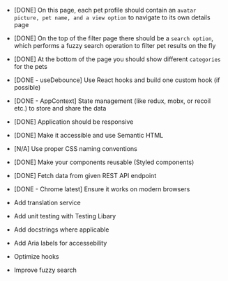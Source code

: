 -   [DONE] On this page, each pet profile should contain an `avatar picture, pet name, and a view option` to navigate to its own details page
-   [DONE] On the top of the filter page there should be a `search option`, which performs a fuzzy search operation to filter pet results on the fly
-   [DONE] At the bottom of the page you should show different `categories` for the pets
-   [DONE - useDebounce] Use React hooks and build one custom hook (if possible)
-   [DONE - AppContext] State management (like redux, mobx, or recoil etc.) to store and share the data
-   [DONE] Application should be responsive
-   [DONE] Make it accessible and use Semantic HTML
-   [N/A] Use proper CSS naming conventions
-   [DONE] Make your components reusable (Styled components)
-   [DONE] Fetch data from given REST API endpoint
-   [DONE - Chrome latest] Ensure it works on modern browsers

-   Add translation service
-   Add unit testing with Testing Libary
-   Add docstrings where applicable
-   Add Aria labels for accessebility
-   Optimize hooks
-   Improve fuzzy search

